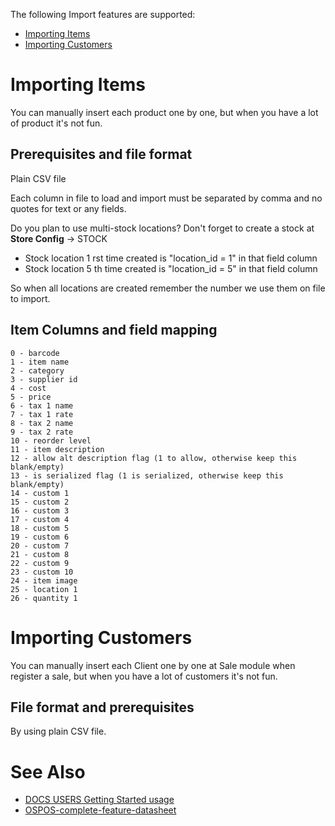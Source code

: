 The following Import features are supported:

* [Importing Items](#importing-items)
* [Importing Customers](#importing-customers)

# Importing Items

You can manually insert each product one by one, but when you have a lot of product it's not fun.

## Prerequisites and file format

Plain CSV file

Each column in file to load and import must be separated by comma and no quotes for text or any fields.

Do you plan to use multi-stock locations? Don't forget to create a stock at **Store Config** -> STOCK
* Stock location 1 rst time created is "location_id = 1" in that field column
* Stock location 5 th time created is "location_id = 5" in that field column

So when all locations are created remember the number we use them on file to import.

## Item Columns and field mapping

```
0 - barcode
1 - item name
2 - category
3 - supplier id
4 - cost
5 - price
6 - tax 1 name
7 - tax 1 rate
8 - tax 2 name
9 - tax 2 rate
10 - reorder level
11 - item description
12 - allow alt description flag (1 to allow, otherwise keep this blank/empty)
13 - is serialized flag (1 is serialized, otherwise keep this blank/empty)
14 - custom 1
15 - custom 2
16 - custom 3
17 - custom 4
18 - custom 5
19 - custom 6
20 - custom 7
21 - custom 8
22 - custom 9
23 - custom 10
24 - item image
25 - location 1
26 - quantity 1
```

# Importing Customers

You can manually insert each Client one by one at Sale module when register a sale, but when you have a lot of customers it's not fun.

## File format and prerequisites

By using plain CSV file.

# See Also

* [DOCS USERS Getting Started usage](DOCS-USERS-Getting-Started-usage)
* [OSPOS-complete-feature-datasheet](OSPOS-complete-feature-datasheet#complete-list-of-features)